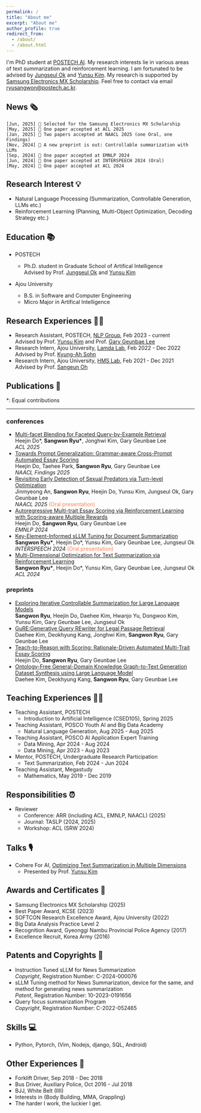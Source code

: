 ```yaml
---
permalink: /
title: "About me"
excerpt: "About me"
author_profile: true
redirect_from: 
  - /about/
  - /about.html
---
```


I'm PhD student at <a href="https://ai.postech.ac.kr/">POSTECH AI</a>. My research interests lie in various areas of text summarization and reinforcement learning. I am fortunated to be advised by <a href="https://sites.google.com/view/jungseulok">Jungseul Ok</a> and <a href="https://www.yunsukim.me/">Yunsu Kim</a>. My research is supported by <a href="https://www.samsung-dxrecruit.com/dept/detail/C0003">Samsung Electronics MX Scholarship</a>. Feel free to contact via email [ryusangwon@postech.ac.kr](mailto:ryusangwon@postech.ac.kr).

News 🗞️
-----
`[Jun, 2025] 🎊 Selected for the Samsung Electronics MX Scholarship`<br>
`[May, 2025] 🎉 One paper accepted at ACL 2025`<br>
`[Jan, 2025] 🎉 Two papers accepted at NAACL 2025 (one Oral, one Findings)`<br>
`[Nov, 2024] 👏 A new preprint is out: Controllable summarization with LLMs`<br>
`[Sep, 2024] 🎉 One paper accepted at EMNLP 2024`<br>
`[Jun, 2024] 🎉 One paper accepted at INTERSPEECH 2024 (Oral)`<br>
`[May, 2024] 🎉 One paper accepted at ACL 2024`<br>

Research Interest 💡
-----
- Natural Language Processing (Summarization, Controllable Generation, LLMs etc.)
- Reinforcement Learning (Planning, Multi-Object Optimization, Decoding Strategy etc.)

Education 📚
-----
- POSTECH
  - Ph.D. student in Graduate School of Artifical Intelligence
                  <br>Advised by Prof. <a href="https://sites.google.com/view/jungseulok">Jungseul Ok</a> and <a href="https://www.yunsukim.me/">Yunsu Kim</a>
                  
- Ajou University
  - B.S. in Software and Computer Engineering
  - Micro Major in Artifical Intelligence

Research Experiences 👨‍🔬
------

- Research Assistant, POSTECH, <a href="https://sites.google.com/view/nlppostech/">NLP Group</a>, Feb 2023 - current <br>Advised by Prof. <a href="https://www.yunsukim.me/">Yunsu Kim</a> and Prof. <a href="https://sites.google.com/view/gary-geunbae-lee/">Gary Geunbae Lee</a> 
- Research Intern, Ajou University, <a href="https://sites.google.com/site/kasohn/group/">Lamda Lab</a>, Feb 2022 - Dec 2022<br>Advised by Prof. <a href="https://sites.google.com/site/kasohn/group/">Kyung-Ah Sohn</a>
- Research Intern, Ajou University, <a href="https://sites.google.com/view/meslab-ku/">HMS Lab</a>, Feb 2021 - Dec 2021<br>Advised by Prof. <a href="https://sites.google.com/view/sangeunoh/">Sangeun Oh</a>

Publications 📖
-----
*: Equal contributions

----

### conferences

- <a href="https://arxiv.org/abs/2412.01443">Multi-facet Blending for Faceted Query-by-Example Retrieval</a><br>Heejin Do*, <b>Sangwon Ryu*</b>, Jonghwi Kim, Gary Geunbae Lee<br><span style="font-style: italic;">ACL 2025 </span>
- <a href="https://aclanthology.org/2025.findings-naacl.153/">Towards Prompt Generalization: Grammar-aware Cross-Prompt Automated Essay Scoring</a><br>Heejin Do, Taehee Park, <b>Sangwon Ryu</b>, Gary Geunbae Lee<br> <span style="font-style: italic;">NAACL Findings 2025 </span>
- <a href="https://aclanthology.org/2025.naacl-long.241/">Revisiting Early Detection of Sexual Predators via Turn-level Optimization</a><br>Jinmyeong An, <b>Sangwon Ryu</b>, Heejin Do, Yunsu Kim, Jungseul Ok, Gary Geunbae Lee<br> <span style="font-style: italic;">NAACL 2025 </span><span style="color:coral;">(Oral presentation)</span>
- <a href="https://aclanthology.org/2024.emnlp-main.917/">Autoregressive Multi-trait Essay Scoring via Reinforcement Learning with Scoring-aware Multiple Rewards</a><br>Heejin Do, <b>Sangwon Ryu</b>, Gary Geunbae Lee<br> <span style="font-style: italic;">EMNLP 2024 </span> 
- <a href="https://www.isca-archive.org/interspeech_2024/ryu24_interspeech.html#">Key-Element-Informed sLLM Tuning for Document Summarization</a><br><b>Sangwon Ryu\*</b>, Heejin Do*, Yunsu Kim, Gary Geunbae Lee, Jungseul Ok <br> <span style="font-style: italic;"> INTERSPEECH 2024 </span><span style="color:coral;">(Oral presentation)</span>
- <a href="https://aclanthology.org/2024.acl-long.319/">Multi-Dimensional Optimization for Text Summarization via Reinforcement Learning</a><br><b>Sangwon Ryu\*</b>, Heejin Do*, Yunsu Kim, Gary Geunbae Lee, Jungseul Ok<br> <span style="font-style: italic;">ACL 2024 </span>


### preprints

- <a href="https://arxiv.org/abs/2411.12460">Exploring Iterative Controllable Summarization for Large Language Models</a><br><b>Sangwon Ryu</b>, Heejin Do, Daehee Kim, Hwanjo Yu, Dongwoo Kim, Yunsu Kim, Gary Geunbae Lee, Jungseul Ok<br>
- <a href="https://arxiv.org/abs/2505.12950">GuRE:Generative Query REwriter for Legal Passage Retrieval</a><br>Daehee Kim, Deokhyung Kang, Jonghwi Kim, <b>Sangwon Ryu</b>, Gary Geunbae Lee<br>
- <a href="https://arxiv.org/abs/2502.20748">Teach-to-Reason with Scoring: Rationale-Driven Automated Multi-Trait Essay Scoring</a><br>Heejin Do, <b>Sangwon Ryu</b>, Gary Geunbae Lee<br>
- <a href="https://arxiv.org/abs/2409.07088/">Ontology-Free General-Domain Knowledge Graph-to-Text Generation Dataset Synthesis using Large Language Model</a><br>Daehee Kim, Deokhyung Kang, <b>Sangwon Ryu</b>, Gary Geunbae Lee<br>


Teaching Experiences 👨‍🏫
------
- Teaching Assistant, POSTECH
  <!-- - Deep Learning, Fall 2025 -->
  - Introduction to Artificial Intelligence (CSED105), Spring 2025
- Teaching Assistant, POSCO Youth AI and Big Data Academy
  - Natural Language Generation, Aug 2025 - Aug 2025
- Teaching Assistant, POSCO AI Application Expert Training
  - Data Mining, Apr 2024 - Aug 2024
  - Data Mining, Apr 2023 - Aug 2023
- Mentor, POSTECH, Undergraduate Research Participation
  - Text Summarization, Feb 2024 - Jun 2024
- Teaching Assistant, Megastudy
  - Mathematics, May 2019 - Dec 2019
  
Responsibilities ⏰
-----
- Reviewer
  - Conference: ARR (including ACL, EMNLP, NAACL) (2025)
  - Journal: TASLP (2024, 2025)
  - Workshop: ACL (SRW 2024)

<!-- Research Projects 🏭
----- -->
<!-- - Development of Machine Translation <br>HYBE & Seoul National University, *Principal Investigator*, Dec 2024 - current
  - Machine translation, post-editing -->
<!-- - MILAINA: Multi-Lingual AI News Agent<br>National Research Foundation of Korea (NRF), Jun 2023 - current
  - Multi-lingual text summarization
- Development and Verification of Online Hate Speech Identification Model<br>National Research Foundation of Korea (NRF), Jul 2022 - Dec 2022
  - Hate speech data construction -->
  
Talks 🎙️
-----
- Cohere For AI, <a href="https://www.youtube.com/watch?v=fl1Ea7eZIZA">Optimizing Text Summarization in Multiple Dimensions</a>
  - Presented by Prof. <a href="https://www.yunsukim.me/">Yunsu Kim</a>

Awards and Certificates 🏅
-----
- Samsung Electronics MX Scholarship (2025)
- Best Paper Award, KCSE (2023)
- SOFTCON Research Excellence Award, Ajou University (2022)
- Big Data Analysis Practice Level 2
- Recognition Award, Gyeonggi Nambu Provincial Police Agency (2017)
- Excellence Recruit, Korea Army (2016)

Patents and Copyrights 💼
-----
- Instruction Tuned sLLM for News Summarization<br>*Copyright*, Registration Number: C-2024-000076
- sLLM Tuning method for News Summarization, device for the same, and method for generating news summarization<br>*Patent*, Registration Number: 10-2023-0191656
- Query focus summarization Program <br>*Copyright*, Registration Number: C-2022-052465

Skills 💻
-----
- Python, Pytorch, (Vim, Nodejs, django, SQL, Android)

Other Experiences 🚛
-----
- Forklift Driver, Sep 2018 - Dec 2018
- Bus Driver, Auxiliary Police, Oct 2016 - Jul 2018
- BJJ, White Belt (IIII)
- Interests in {Body Building, MMA, Grappling}
- The harder I work, the luckier I get.